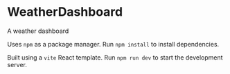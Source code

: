 # WeatherDashboard
A weather dashboard

Uses `npm` as a package manager. Run `npm install` to install dependencies.

Built using a `vite` React template. Run `npm run dev` to start the development server.
